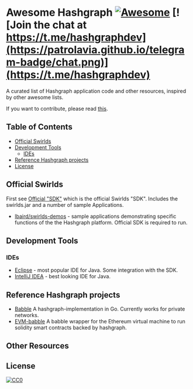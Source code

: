 # Awesome Hashgraph [![Awesome](https://cdn.rawgit.com/sindresorhus/awesome/d7305f38d29fed78fa85652e3a63e154dd8e8829/media/badge.svg)](https://github.com/sindresorhus/awesome) [![Join the chat at https://t.me/hashgraphdev](https://patrolavia.github.io/telegram-badge/chat.png)](https://t.me/hashgraphdev)

A curated list of Hashgraph application code and other resources, inspired by other awesome lists.

If you want to contribute, please read [this](CONTRIBUTING.md).

## Table of Contents

- [Official Swirlds](#official-swirlds)
- [Development Tools](#development-tools)
  - [IDEs](#ides)
- [Reference Hashgraph projects](#reference-hashgraph-projects)
- [License](#license)

## Official Swirlds

First see [Official "SDK"](http://www.swirlds.com/download/) which is the official Swirlds "SDK". Includes the swirlds.jar and a number of sample Applications.

* [lbaird/swirlds-demos](https://github.com/lbaird/swirlds-demos) - sample applications demonstrating specific functions of the the Hashgraph platform. Official SDK is required to run.

## Development Tools

### IDEs

* [Eclipse](http://www.eclipse.org/downloads/packages/eclipse-ide-java-developers/oxygen1a) - most popular IDE for Java. Some integration with the SDK.
* [IntelliJ IDEA](https://www.jetbrains.com/idea/download) - best looking IDE for Java.

## Reference Hashgraph projects

* [Babble](https://github.com/babbleio/babble) A hashgraph-implementation in Go. Currently works for private networks.
* [EVM-babble](https://github.com/babbleio/babble) A babble wrapper for the Ethereum virtual machine to run solidity smart contracts backed by hashgraph.

## Other Resources


## License

[![CC0](http://i.creativecommons.org/p/zero/1.0/88x31.png)](http://creativecommons.org/publicdomain/zero/1.0/)
